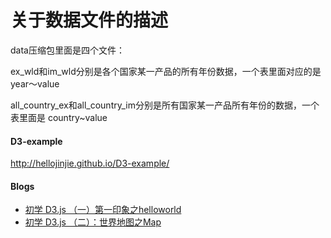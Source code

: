 关于数据文件的描述
==========

data压缩包里面是四个文件：

ex_wld和im_wld分别是各个国家某一产品的所有年份数据，一个表里面对应的是 year～value

all_country_ex和all_country_im分别是所有国家某一产品所有年份的数据，一个表里面是 country~value


#### D3-example

http://hellojinjie.github.io/D3-example/


#### Blogs
* [初学 D3.js （一）第一印象之helloworld](http://hellojinjie.com/2013/12/24/%E5%88%9D%E5%AD%A6-d3-js-%E7%AC%AC%E4%B8%80%E5%8D%B0%E8%B1%A1-helloworld/)
* [初学 D3.js （二）：世界地图之Map](http://hellojinjie.com/2014/01/24/%E5%88%9D%E5%AD%A6-d3-js-%EF%BC%88%E4%BA%8C%EF%BC%89%E4%B8%96%E7%95%8C%E5%9C%B0%E5%9B%BE%E4%B9%8Bmap/)
